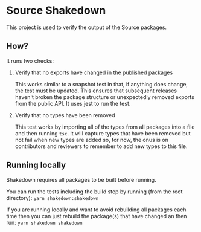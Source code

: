 # Source Shakedown

This project is used to verify the output of the Source packages.

## How?

It runs two checks:

1. Verify that no exports have changed in the published packages

    This works similar to a snapshot test in that, if anything does change, the test must be updated. This ensures that subsequent releases haven't broken the package structure or unexpectedly removed exports from the public API. It uses jest to run the test.

2. Verify that no types have been removed

    This test works by importing all of the types from all packages into a file and then running `tsc`. It will capture types that have been removed but not fail when new types are added so, for now, the onus is on contributors and reviewers to remember to add new types to this file.

## Running locally

Shakedown requires all packages to be built before running.

You can run the tests including the build step by running (from the root directory): `yarn shakedown:shakedown`

If you are running locally and want to avoid rebuilding all packages each time then you can just rebuild the package(s) that have changed an then run: `yarn shakedown shakedown`
